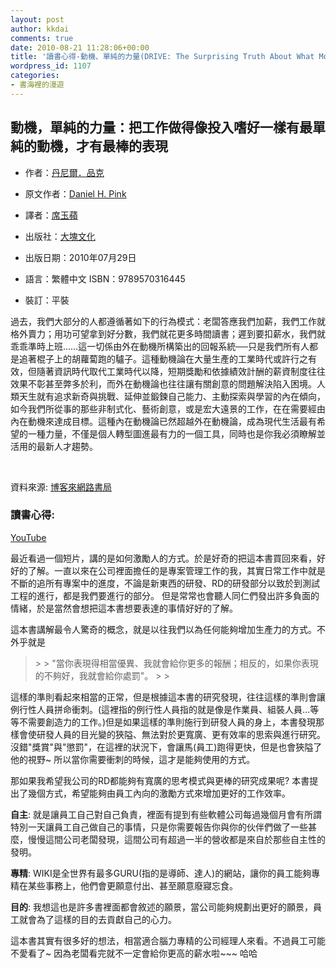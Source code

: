```yaml
---
layout: post
author: kkdai
comments: true
date: 2010-08-21 11:28:06+00:00
title: '讀書心得-動機、單純的力量(DRIVE: The Surprising Truth About What Motivates Us)'
wordpress_id: 1107
categories:
- 書海裡的漫遊
---
```


## 動機，單純的力量：把工作做得像投入嗜好一樣有最單純的動機，才有最棒的表現



   * 作者：[丹尼爾．品克](http://search.books.com.tw/exep/prod_search.php?key=%A4%A6%A5%A7%BA%B8%A1D%AB%7E%A7J&f=author)
     
   * 原文作者：[Daniel H. Pink](http://search.books.com.tw/exep/prod_search.php?key=Daniel%20H.%20Pink&f=author)
     
   * 譯者：[席玉蘋](http://search.books.com.tw/exep/prod_search.php?key=%AEu%A5%C9%C4%AB&f=author)
     
   * 出版社：[大塊文化](http://www.books.com.tw/exep/pub_book.php?pubid=locus)
     
   * 出版日期：2010年07月29日 
     
   * 語言：繁體中文 ISBN：9789570316445 
     
   * 裝訂：平裝 
     

過去，我們大部分的人都遵循著如下的行為模式：老闆答應我們加薪，我們工作就格外賣力；用功可望拿到好分數，我們就花更多時間讀書；遲到要扣薪水，我們就乖乖準時上班……這一切係由外在動機所構築出的回報系統──只是我們所有人都是追著棍子上的胡蘿蔔跑的驢子。這種動機論在大量生產的工業時代或許行之有效，但隨著資訊時代取代工業時代以降，短期獎勵和依據績效計酬的薪資制度往往效果不彰甚至弊多於利，而外在動機論也往往讓有關創意的問題解決陷入困境。人類天生就有追求新奇與挑戰、延伸並鍛鍊自己能力、主動探索與學習的內在傾向，如今我們所從事的那些非制式化、藝術創意，或是宏大遠景的工作，在在需要經由內在動機來達成目標。這種內在動機論已然超越外在動機論，成為現代生活最有希望的一種力量，不僅是個人轉型圖進最有力的一個工具，同時也是你我必須瞭解並活用的最新人才趨勢。

​    

 資料來源: [博客來網路書局](http://www.books.com.tw/exep/prod/booksfile.php?item=0010476180)



### **讀書心得**:

[YouTube](http://www.youtube.com/watch?v=u6XAPnuFjJc)

 

最近看過一個短片，講的是如何激勵人的方式。於是好奇的把這本書買回來看，好好的了解。一直以來在公司裡面擔任的是專案管理工作的我，其實日常工作中就是不斷的追所有專案中的進度，不論是新東西的研發、RD的研發部分以致於到測試工程的進行，都是我們要進行的部分。 但是常常也會聽人同仁們發出許多負面的情緒，於是當然會想把這本書想要表達的事情好好的了解。

 

這本書講解最令人驚奇的概念，就是以往我們以為任何能夠增加生產力的方式。不外乎就是

 

<blockquote>  
> 
> "當你表現得相當優異、我就會給你更多的報酬；相反的，如果你表現的不夠好，我就會給你處罰"。
> 
> </blockquote>



這樣的準則看起來相當的正常，但是根據這本書的研究發現，往往這樣的準則會讓例行性人員拼命衝刺。(這裡指的例行性人員指的就是像是作業員、組裝人員…等等不需要創造力的工作。)但是如果這樣的準則施行到研發人員的身上，本書發現那樣會使研發人員的目光變的狹隘、無法對於更寬廣、更有效率的思索與進行研究。 沒錯"獎賞"與"懲罰"，在這裡的狀況下，會讓馬(員工)跑得更快，但是也會狹隘了他的視野~ 所以當你需要衝刺的時候，這才是能夠使用的方式。

 

那如果我希望我公司的RD都能夠有寬廣的思考模式與更棒的研究成果呢? 本書提出了幾個方式，希望能夠由員工內向的激勵方式來增加更好的工作效率。

 

**自主**: 就是讓員工自己對自己負責，裡面有提到有些軟體公司每過幾個月會有所謂特別一天讓員工自己做自己的事情，只是你需要報告你與你的伙伴們做了一些甚麼，慢慢這間公司老闆發現，這間公司有超過一半的營收都是來自於那些自主性的發明。

 

**專精**: WIKI是全世界有最多GURU(指的是導師、達人)的網站，讓你的員工能夠專精在某些事務上，他們會更願意付出、甚至願意廢寢忘食。

 

**目的**: 我想這也是許多書裡面都會敘述的願景，當公司能夠規劃出更好的願景，員工就會為了這樣的目的去貢獻自己的心力。

 

這本書其實有很多好的想法，相當適合腦力專精的公司經理人來看。不過員工可能不愛看了~ 因為老闆看完就不一定會給你更高的薪水啦~~~ 哈哈
